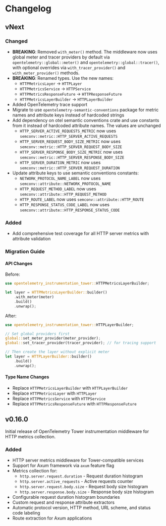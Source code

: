 # Changelog

## vNext

### Changed

* **BREAKING**: Removed `with_meter()` method. The middleware now uses global meter and tracer providers by default via `opentelemetry::global::meter()` and `opentelemetry::global::tracer()`, with optional overrides via `with_tracer_provider()` and `with_meter_provider()` methods.
* **BREAKING**: Renamed types. Use the new names:
  - `HTTPMetricsLayer` → `HTTPLayer`
  - `HTTPMetricsService` → `HTTPService`
  - `HTTPMetricsResponseFuture` → `HTTPResponseFuture`
  - `HTTPMetricsLayerBuilder` → `HTTPLayerBuilder`
* Added OpenTelemetry trace support
* Migrate to use `opentelemetry-semantic-conventions` package for metric names and attribute keys instead of hardcoded strings
* Add dependency on otel semantic conventions crate and use constants from it instead of hardcoded attribute names. The values are unchanged
  - `HTTP_SERVER_ACTIVE_REQUESTS_METRIC` now uses `semconv::metric::HTTP_SERVER_ACTIVE_REQUESTS`
  - `HTTP_SERVER_REQUEST_BODY_SIZE_METRIC` now uses `semconv::metric::HTTP_SERVER_REQUEST_BODY_SIZE`
  - `HTTP_SERVER_RESPONSE_BODY_SIZE_METRIC` now uses `semconv::metric::HTTP_SERVER_RESPONSE_BODY_SIZE`
  - `HTTP_SERVER_DURATION_METRIC` now uses `semconv::metric::HTTP_SERVER_REQUEST_DURATION`
* Update attribute keys to use semantic conventions constants:
  - `NETWORK_PROTOCOL_NAME_LABEL` now uses `semconv::attribute::NETWORK_PROTOCOL_NAME`
  - `HTTP_REQUEST_METHOD_LABEL` now uses `semconv::attribute::HTTP_REQUEST_METHOD`
  - `HTTP_ROUTE_LABEL` now uses `semconv::attribute::HTTP_ROUTE`
  - `HTTP_RESPONSE_STATUS_CODE_LABEL` now uses `semconv::attribute::HTTP_RESPONSE_STATUS_CODE`

### Added

* Add comprehensive test coverage for all HTTP server metrics with attribute validation

### Migration Guide

#### API Changes
Before:
```rust
use opentelemetry_instrumentation_tower::HTTPMetricsLayerBuilder;

let layer = HTTPMetricsLayerBuilder::builder()
    .with_meter(meter)
    .build()
    .unwrap();
```

After:
```rust
use opentelemetry_instrumentation_tower::HTTPLayerBuilder;

// Set global providers first
global::set_meter_provider(meter_provider);
global::set_tracer_provider(tracer_provider); // for tracing support

// Then create the layer without explicit meter
let layer = HTTPLayerBuilder::builder()
    .build()
    .unwrap();
```

#### Type Name Changes
- Replace `HTTPMetricsLayerBuilder` with `HTTPLayerBuilder`
- Replace `HTTPMetricsLayer` with `HTTPLayer`
- Replace `HTTPMetricsService` with `HTTPService`
- Replace `HTTPMetricsResponseFuture` with `HTTPResponseFuture`

## v0.16.0

Initial release of OpenTelemetry Tower instrumentation middleware for HTTP metrics collection.

### Added

* HTTP server metrics middleware for Tower-compatible services
* Support for Axum framework via `axum` feature flag
* Metrics collection for:
  - `http.server.request.duration` - Request duration histogram
  - `http.server.active_requests` - Active requests counter
  - `http.server.request.body.size` - Request body size histogram
  - `http.server.response.body.size` - Response body size histogram
* Configurable request duration histogram boundaries
* Custom request and response attribute extractors
* Automatic protocol version, HTTP method, URL scheme, and status code labeling
* Route extraction for Axum applications

